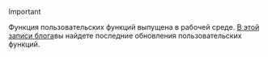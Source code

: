 > [!IMPORTANT]
> Функция пользовательских функций выпущена в рабочей среде. [В этой записи блога](https://developer.microsoft.com/en-us/office/blogs/office-extensibility-build-2019/)вы найдете последние обновления пользовательских функций.

